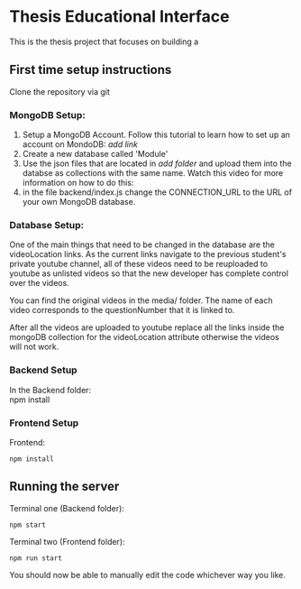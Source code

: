 # Thesis Educational Interface

This is the thesis project that focuses on building a 

## First time setup instructions

Clone the repository via git

### MongoDB Setup:

1. Setup a MongoDB Account. Follow this tutorial to learn how to set up an account on MondoDB: *add link*
2. Create a new database called 'Module'
3. Use the json files that are located in *add folder* and upload them into the databse as collections with the same name. Watch this video for more information on how to do this: 
4. in the file backend/index.js change the CONNECTION_URL to the URL of your own MongoDB database.

### Database Setup:

One of the main things that need to be changed in the database are the videoLocation links. As the current links navigate to the previous student's private youtube channel, all of these videos need to be reuploaded to youtube as unlisted videos so that the new developer has complete control over the videos.

You can find the original videos in the media/ folder. The name of each video corresponds to the questionNumber that it is linked to.

After all the videos are uploaded to youtube replace all the links inside the mongoDB collection for the videoLocation attribute otherwise the videos will not work. 


### Backend Setup
In the Backend folder:   
    npm install

### Frontend Setup
Frontend:

    npm install
    
## Running the server

Terminal one (Backend folder):
    
    npm start

Terminal two (Frontend folder):

    npm run start

You should now be able to manually edit the code whichever way you like.
